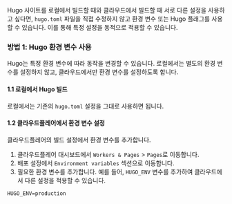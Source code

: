 Hugo 사이트를 로컬에서 빌드할 때와 클라우드에서 빌드할 때 서로 다른 설정을 사용하고 싶다면, `hugo.toml` 파일을 직접 수정하지 않고 환경 변수 또는 Hugo 플래그를 사용할 수 있습니다. 이를 통해 특정 설정을 동적으로 적용할 수 있습니다.

### 방법 1: Hugo 환경 변수 사용

Hugo는 특정 환경 변수에 따라 동작을 변경할 수 있습니다. 로컬에서는 별도의 환경 변수를 설정하지 않고, 클라우드에서만 환경 변수를 설정하도록 합니다.

#### 1.1 로컬에서 Hugo 빌드

로컬에서는 기존의 `hugo.toml` 설정을 그대로 사용하면 됩니다.

#### 1.2 클라우드플레어에서 환경 변수 설정

클라우드플레어의 빌드 설정에서 환경 변수를 추가합니다.

1. 클라우드플레어 대시보드에서 `Workers & Pages` > `Pages`로 이동합니다.
2. 배포 설정에서 `Environment variables` 섹션으로 이동합니다.
3. 필요한 환경 변수를 추가합니다. 예를 들어, `HUGO_ENV` 변수를 추가하여 클라우드에서 다른 설정을 적용할 수 있습니다.

```Pages
HUGO_ENV=production
```
